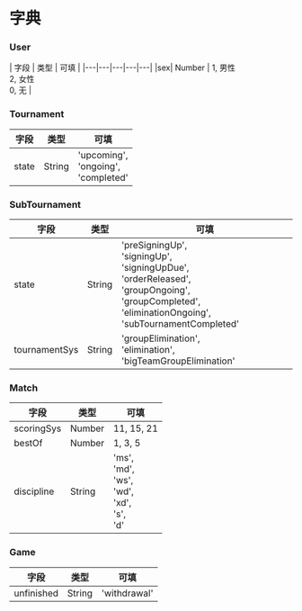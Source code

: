 # 字典

### User

| 字段  | 类型  |  可填  |
|---|---|---|---|---|
|sex| Number | 1, 男性 <br> 2, 女性 <br> 0, 无 |

### Tournament

| 字段  | 类型  |  可填  |
|---|---|---|
|state|String|'upcoming', <br> 'ongoing', <br> 'completed'|

### SubTournament

| 字段  | 类型  |  可填  |
|---|---|---|
|state| String | 'preSigningUp', <br> 'signingUp', <br> 'signingUpDue', <br> 'orderReleased', <br>'groupOngoing', <br> 'groupCompleted', <br>'eliminationOngoing', 'subTournamentCompleted' |
|tournamentSys| String | 'groupElimination', <br> 'elimination', <br> 'bigTeamGroupElimination' |

### Match

| 字段  | 类型  |  可填  |
|---|---|---|
|scoringSys| Number | 11, 15, 21 |
|bestOf| Number | 1, 3, 5 |
|discipline| String | 'ms', <br> 'md', <br> 'ws', <br> 'wd', <br> 'xd', <br> 's', <br> 'd' |

### Game

| 字段  | 类型  |  可填  |
|---|---|---|
|unfinished| String | 'withdrawal' |
